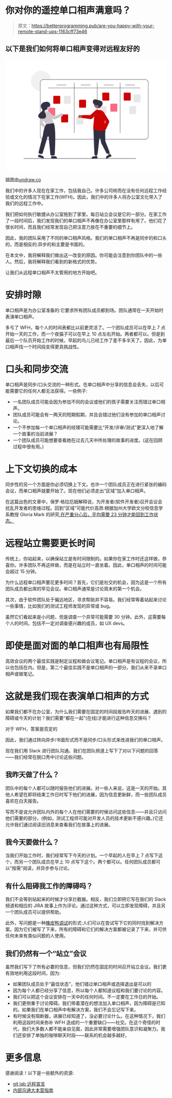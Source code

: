 # 你对你的遥控单口相声满意吗？

> 原文：<https://betterprogramming.pub/are-you-happy-with-your-remote-stand-ups-1163cff73e46>

## 以下是我们如何将单口相声变得对远程友好的

![](img/70749866ee56d8ed9228b607a9a855aa.png)

插图由[undraw.co](http://undraw.co)

我们中的许多人现在在家工作，包括我自己。许多公司转而在没有任何远程工作经验或文化的情况下在家工作(WFH)。因此，我们中的许多人将办公室文化带入了我们的远程工作中。

我们把如何执行敏捷从办公室拖到了家里。每日站立会议是它的一部分。在家工作了一段时间后，我们发现我们的单口相声不再像在办公室里那样有用了。他们花了很长时间，而且我们经常发现自己把注意力放在不重要的细节上。

因此，我的团队采用了不同的单口相声风格。我们的单口相声不再是同步的和口头的，而是相反的:异步的和主要是书面的。

在本文中，我将解释我们做出这一改变的原因。你可能会注意到你团队中的一些人。然后，我将解释我们看到的新格式的优势。

让我们从远程单口相声不太管用的地方开始吧。

# 安排时隙

单口相声是为办公室准备的:它要求所有团队成员都到场。团队通常在一天开始时表演单口相声。

多亏了 WFH，每个人的时间表都比以前更灵活了。一个团队成员可以在早上 7 点开始一天的工作，而一个夜猫子可以在早上 10 点左右开始。两者都可以。但是到最后一个队员开始工作的时候，早起的鸟儿已经工作了差不多半天了。因此，为单口相声找一个时间段变得更具挑战性。

# 口头和同步交流

单口相声是同步/口头交流的一种形式。在单口相声中分享的信息会丢失，以后可能需要它的任何人都无法获得。一些例子:

*   一名团队成员可能会因为参加不同的会议或他们的孩子需要关注而错过单口相声。
*   团队成员可能会有一两天的短期假期，并且会错过他们没有参加的单口相声讨论。
*   一个不参加每一个单口相声的经理可能需要比“开发/评审/测试”更深入地了解一个故事的当前进展？
*   一个团队成员可能想要查看她在过去几天中所处理的故事的进度。(这在回顾过程中很有用。)

# 上下文切换的成本

同步性的另一个方面是你必须切换上下文。也许一个团队成员正在进行紧张的编码会议，而单口相声就要开始了。现在他们必须走出“区域”加入单口相声。

在这篇出色的文章中，保罗·格拉厄姆解释说，为开发者(软件开发者)召开会议会扰乱开发者的思维过程。回到“区域”可能代价高昂:根据加州大学欧文分校信息学系教授 Gloria Mark 的研究[,在严重分心后，平均需要 23 分钟才能回到工作状态。](https://www.fastcompany.com/944128/worker-interrupted-cost-task-switching)

# 远程站立需要更长时间

传统上，你站起来，以确保站立是有时间限制的。如果你在家工作时还这样做，恭喜你。许多团队不再这样做，而是在站立时一直坐着。因此，单口相声的时间可能会超过 15 分钟。

为什么远程单口相声要花更多时间？首先，它们是社交的机会，因为这是一个所有团队成员都出席的罕见会议。单口相声通常是讨论周末的第一个机会。

其次，由于软件团队处于偏远地区，寻求帮助并不容易。我们经常等着站起来讨论一些事情，比如我们的测试工程师发现的异常或 bug。

虽然它们看起来是小问题，但是调查一个异常可能需要 30 分钟。此外，这需要每个人的时间，包括不一定对调查感兴趣的成员，如 UX devs。

# 即使是面对面的单口相声也有局限性

高效会议的两个最佳实践是制定议程和做会议笔记。单口相声是有议程的会议，所以也包括在内。但是，第二个最佳实践不是单口相声的一部分。我们从来不录单口相声或做笔记。

# 这就是我们现在表演单口相声的方式

如果我们都不在办公室，为什么我们需要在固定的时间段报告昨天的进展、遇到的障碍或今天的计划？我们需要“都在一起”(在线)才能进行这种信息交换吗？

对于 WFH，答案是否定的

因此，我们通过转向异步/书面形式而不是同步/口头形式来改进我们的单口相声。

现在我们用 Slack 进行团队沟通。我们在团队频道上写下了对以下问题的回答——我们经常在脱口秀中讨论这些问题。

## 我昨天做了什么？

团队中的每个人都可以随时报告他们的进展。对一些人来说，这是一天的开始。其他人希望在即将结束工作日时写下他们的进展，因为信息更新鲜，而一些团队成员喜欢在白天报告。

写而不是说允许团队内外的每个人在他们需要的时候访问这些信息——并且只访问他们需要的部分。(例如，测试工程师可能对开发人员的技术更新不感兴趣。)它还允许我们通过阅读旧消息来查看我们在故事上的进展。

## 我今天要做什么？

当我们开始工作时，我们经常写下今天的计划。一个早起的人在早上 7 点写下这个，而另一个团队成员在早上 10 点写下这个。两个都可以。任何团队成员都可以“按需”阅读，并异步参与讨论。

## 有什么阻碍我工作的障碍吗？

我们不会等到站起来的时候才分享拦截器。相反，我们立即把它写在我们的 Slack 频道和相应的 JIRA 故事上作为评论。通过这种方式，可以立即发现障碍，并且另一个团队成员可以提供帮助。

此外，写问题是一种[橡皮鸭调试](https://en.wikipedia.org/wiki/Rubber_duck_debugging)的形式:人们可以在尝试写下它的同时找到解决方案。因为它们被写了下来，所有的障碍和它们的解决方案都被记录了下来，并可供任何未来有类似问题的人使用。

## 我们仍然有一个“站立”会议

虽然我们写下了所有必要的信息，但我们仍然在固定的时间召开站立会议。我们更有效地利用这段时间，因为:

*   如果团队成员处于“最佳状态”，他们错过单口相声或选择退出是可以的
*   因为每个人都已经分享了信息，所以每个人都知道议程和我们要讨论的内容。
*   我们可以把这个会议安排在一天中的任何时间。不一定要在工作日的开始。
*   我们更侧重于讨论障碍。我们带着潜在的想法加入单口相声，因为障碍是已知的。如果我们在单口相声中有解决方案，我们不会忘记写下来。
*   有时候没有阻断器，进展已经知道了，没必要讨论什么。在这种情况下，我们利用这段时间来弥补 WFH 造成的一个重要缺口——社交。在这个奇怪的时代，我们大多数人都不能亲自见面，因此非常需要增强团队意识和凝聚力。我们还安排了单独的咖啡聊天时段——联系的机会越多越好。

# 更多信息

感谢阅读！以下是一些额外的资源:

*   [git lab 远程宣言](https://about.gitlab.com/blog/2015/04/08/the-remote-manifesto/)
*   [内部沟通大本营指南](https://basecamp.com/guides/how-we-communicate)